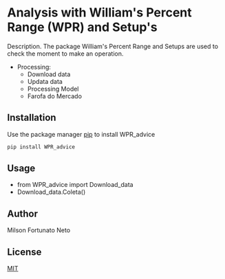 # Analysis with William's Percent Range (WPR) and Setup's

Description. 
The package William's Percent Range and Setups are used to check the moment to make an operation.
- Processing:
    - Download data
    - Updata data
    - Processing Model
    - Farofa do Mercado

## Installation

Use the package manager [pip](https://pip.pypa.io/en/stable/) to install WPR_advice

```bash
pip install WPR_advice
```

## Usage


 - from WPR_advice import Download_data
 - Download_data.Coleta()


## Author
Milson Fortunato Neto

## License
[MIT](https://choosealicense.com/licenses/mit/)